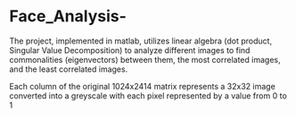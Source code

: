 # Face_Analysis-
The project, implemented in matlab, utilizes linear algebra (dot product, Singular Value Decomposition) to analyze different images to find commonalities (eigenvectors) between them, the most correlated images, and the least correlated images. 

Each column of the original 1024x2414 matrix represents a 32x32 image converted into a greyscale with each pixel represented by a value from 0 to 1 
